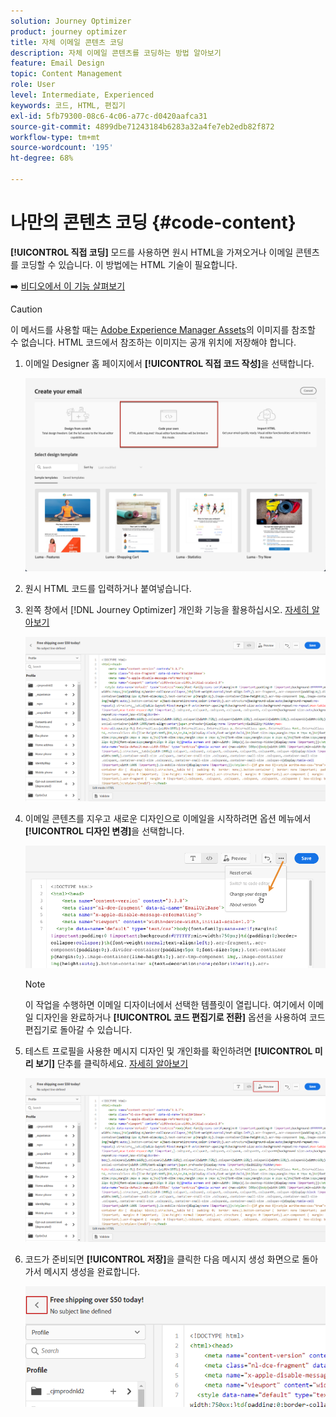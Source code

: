 ```yaml
---
solution: Journey Optimizer
product: journey optimizer
title: 자체 이메일 콘텐츠 코딩
description: 자체 이메일 콘텐츠를 코딩하는 방법 알아보기
feature: Email Design
topic: Content Management
role: User
level: Intermediate, Experienced
keywords: 코드, HTML, 편집기
exl-id: 5fb79300-08c6-4c06-a77c-d0420aafca31
source-git-commit: 4899dbe71243184b6283a32a4fe7eb2edb82f872
workflow-type: tm+mt
source-wordcount: '195'
ht-degree: 68%

---
```


# 나만의 콘텐츠 코딩 {#code-content}

**[!UICONTROL 직접 코딩]** 모드를 사용하면 원시 HTML을 가져오거나 이메일 콘텐츠를 코딩할 수 있습니다. 이 방법에는 HTML 기술이 필요합니다.

➡️ [비디오에서 이 기능 살펴보기](#video)

>[!CAUTION]
>
> 이 메서드를 사용할 때는 [Adobe Experience Manager Assets](../content-management/assets.md)의 이미지를 참조할 수 없습니다. HTML 코드에서 참조하는 이미지는 공개 위치에 저장해야 합니다.

1. 이메일 Designer 홈 페이지에서 **[!UICONTROL 직접 코드 작성]**&#x200B;을 선택합니다.

   ![](assets/code-your-own.png)

1. 원시 HTML 코드를 입력하거나 붙여넣습니다.

1. 왼쪽 창에서 [!DNL Journey Optimizer] 개인화 기능을 활용하십시오. [자세히 알아보기](../personalization/personalize.md)

   ![](assets/code-editor.png)

1. 이메일 콘텐츠를 지우고 새로운 디자인으로 이메일을 시작하려면 옵션 메뉴에서 **[!UICONTROL 디자인 변경]**&#x200B;을 선택합니다.

   ![](assets/code-editor-change-design.png)

   >[!NOTE]
   >
   >이 작업을 수행하면 이메일 디자이너에서 선택한 템플릿이 열립니다. 여기에서 이메일 디자인을 완료하거나 **[!UICONTROL 코드 편집기로 전환]** 옵션을 사용하여 코드 편집기로 돌아갈 수 있습니다.

1. 테스트 프로필을 사용한 메시지 디자인 및 개인화를 확인하려면 **[!UICONTROL 미리 보기]** 단추를 클릭하세요. [자세히 알아보기](../content-management/preview-test.md)

   ![](assets/code-editor-preview.png)

1. 코드가 준비되면 **[!UICONTROL 저장]**&#x200B;을 클릭한 다음 메시지 생성 화면으로 돌아가서 메시지 생성을 완료합니다.

   ![](assets/code-editor-save.png)
